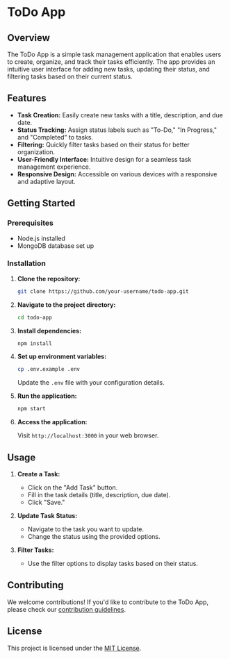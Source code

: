 # ToDo App

## Overview

The ToDo App is a simple task management application that enables users to create, organize, and track their tasks efficiently. The app provides an intuitive user interface for adding new tasks, updating their status, and filtering tasks based on their current status.

## Features

- **Task Creation:** Easily create new tasks with a title, description, and due date.
- **Status Tracking:** Assign status labels such as "To-Do," "In Progress," and "Completed" to tasks.
- **Filtering:** Quickly filter tasks based on their status for better organization.
- **User-Friendly Interface:** Intuitive design for a seamless task management experience.
- **Responsive Design:** Accessible on various devices with a responsive and adaptive layout.

## Getting Started

### Prerequisites

- Node.js installed
- MongoDB database set up

### Installation

1. **Clone the repository:**

    ```bash
    git clone https://github.com/your-username/todo-app.git
    ```

2. **Navigate to the project directory:**

    ```bash
    cd todo-app
    ```

3. **Install dependencies:**

    ```bash
    npm install
    ```

4. **Set up environment variables:**

    ```bash
    cp .env.example .env
    ```

    Update the `.env` file with your configuration details.

5. **Run the application:**

    ```bash
    npm start
    ```

6. **Access the application:**

    Visit `http://localhost:3000` in your web browser.

## Usage

1. **Create a Task:**
    - Click on the "Add Task" button.
    - Fill in the task details (title, description, due date).
    - Click "Save."

2. **Update Task Status:**
    - Navigate to the task you want to update.
    - Change the status using the provided options.

3. **Filter Tasks:**
    - Use the filter options to display tasks based on their status.

## Contributing

We welcome contributions! If you'd like to contribute to the ToDo App, please check our [contribution guidelines](CONTRIBUTING.md).

## License

This project is licensed under the [MIT License](LICENSE).
